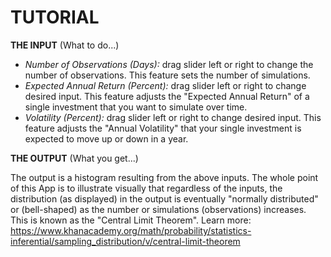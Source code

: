 
# TUTORIAL






**THE INPUT**  (What to do...)

- *Number of Observations (Days):*  drag slider left or right to change the number of observations. This feature sets the number of simulations.
- *Expected Annual Return (Percent):*  drag slider left or right to change desired input.  This feature adjusts the "Expected Annual Return" of a single investment that you want to simulate over time. 
- *Volatility (Percent):*  drag slider left or right to change desired input.  This feature adjusts the "Annual Volatility" that your single investment is expected to move up or down in a year. 


**THE OUTPUT**  (What you get...)

The output is a histogram resulting from the above inputs.  The whole point of this App is to illustrate visually that  regardless of the inputs, the distribution (as displayed) in the output is eventually "normally distributed" or (bell-shaped) as the number or simulations (observations) increases.  This is known as the "Central Limit Theorem".  Learn more: https://www.khanacademy.org/math/probability/statistics-inferential/sampling_distribution/v/central-limit-theorem
